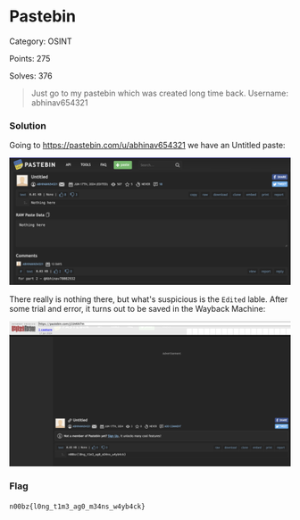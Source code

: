 # Pastebin

Category: OSINT

Points: 275

Solves: 376

>Just go to my pastebin which was created long time back. Username: abhinav654321

### Solution

Going to https://pastebin.com/u/abhinav654321 we have an Untitled paste:

![The Paste](/images/Pastebin.png)

There really is nothing there, but what's suspicious is the `Edited` lable. After some trial and error, it turns out to be saved in the Wayback Machine:

![Wayback](/images/PastebinWayback.png)



### Flag

```n00bz{l0ng_t1m3_ag0_m34ns_w4yb4ck}```